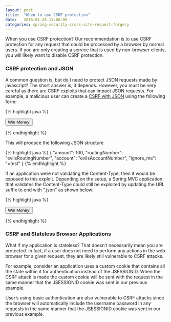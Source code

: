 ```yaml
---
layout: post
title:  "When to use CSRF protection"
date:   2016-01-28 12:00:00
categories: spring-security-cross-site-request-forgery
---
```


When you use CSRF protection? Our recommendation is to use CSRF protection for any request that could be processed by a browser by normal users. If you are only creating a service that is used by non-browser clients, you will likely want to disable CSRF protection.

### CSRF protection and JSON

A common question is, but do I need to protect JSON requests made by javascript? The short answer is, it depends. However, you must be very careful as there are CSRF exploits that can impact JSON requests. For example, a malicious user can create a [CSRF with JSON](http://itsecurityconcepts.com/2014/04/22/csrf-on-json-requests/) using the following form:

{% highlight java %}
<form action="https://bank.example.com/transfer" method="post" enctype="text/plain">
  <input name='{"amount":100,"routingNumber":"evilsRoutingNumber","account":"evilsAccountNumber", "ignore_me":"' value='test"}' type="hidden">
  <input type="submit"
      value="Win Money!"/>
</form>
{% endhighlight %}

This will produce the following JSON structure

{% highlight java %}
{ "amount": 100,
  "routingNumber": "evilsRoutingNumber",
  "account": "evilsAccountNumber",
  "ignore_me": "=test"
}
{% endhighlight %}

If an application were not validating the Content-Type, then it would be exposed to this exploit. Depending on the setup, a Spring MVC application that validates the Content-Type could still be exploited by updating the URL suffix to end with ".json" as shown below:

{% highlight java %}
<form action="https://bank.example.com/transfer.json" method="post" enctype="text/plain">
  <input name='{"amount":100,"routingNumber":"evilsRoutingNumber","account":"evilsAccountNumber", "ignore_me":"' value='test"}' type="hidden">
  <input type="submit"
      value="Win Money!"/>
</form>
{% endhighlight %}

### CSRF and Stateless Browser Applications

What if my application is stateless? That doesn’t necessarily mean you are protected. In fact, if a user does not need to perform any actions in the web browser for a given request, they are likely still vulnerable to CSRF attacks.

For example, consider an application uses a custom cookie that contains all the state within it for authentication instead of the JSESSIONID. When the CSRF attack is made the custom cookie will be sent with the request in the same manner that the JSESSIONID cookie was sent in our previous example.

User’s using basic authentication are also vulnerable to CSRF attacks since the browser will automatically include the username password in any requests in the same manner that the JSESSIONID cookie was sent in our previous example.
